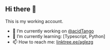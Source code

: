 ## Hi there 👋
This is my working account.
- 🔭 I’m currently working on [@acidTango](https://github.com/acidtango)
- 🌱 I’m currently learning: [Typescript, Python]
- 📫 How to reach me: [linktree.ee/aglezg](https://linktr.ee/aglezg)

<!--
**AcidAdrianGG/AcidAdrianGG** is a ✨ _special_ ✨ repository because its `README.md` (this file) appears on your GitHub profile.

Here are some ideas to get you started:

- 🔭 I’m currently working on ...
- 🌱 I’m currently learning ...
- 👯 I’m looking to collaborate on ...
- 🤔 I’m looking for help with ...
- 💬 Ask me about ...
- 📫 How to reach me: ...
- 😄 Pronouns: ...
- ⚡ Fun fact: ...
-->
